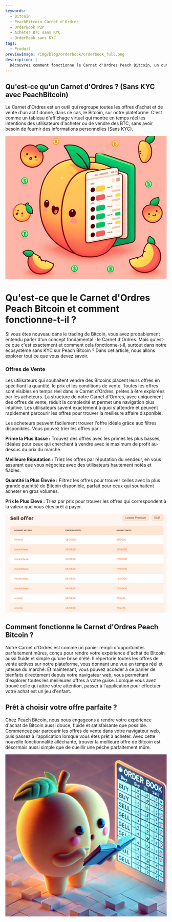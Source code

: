```yaml
---
keywords:
  - Bitcoin
  - PeachBitcoin Carnet d'Ordres
  - OrderBook P2P
  - Acheter BTC sans KYC
  - OrderBook sans KYC
tags:
  - Produit
previewImage: /img/blog/orderbook/orderbook_full.png
description: |
  Découvrez comment fonctionne le Carnet d'Ordres Peach Bitcoin, un outil innovant pour acheter des Bitcoins rapidement, en toute sécurité et de manière anonyme. Profitez de la configuration unique avec des offres exclusivement de vente pour trouver la meilleure affaire en fonction de votre méthode de paiement et de vos préférences.
---
```


## Qu'est-ce qu'un Carnet d'Ordres ? (Sans KYC avec PeachBitcoin)

Le Carnet d'Ordres est un outil qui regroupe toutes les offres d'achat et de vente d'un actif donné, dans ce cas, le Bitcoin, sur notre plateforme. C'est comme un tableau d'affichage virtuel qui montre en temps réel les intentions des utilisateurs d'acheter ou de vendre des BTC, sans avoir besoin de fournir des informations personnelles (Sans KYC).

![](/img/blog/orderbook/orderbook2.jpeg)

# Qu'est-ce que le Carnet d'Ordres Peach Bitcoin et comment fonctionne-t-il ?

Si vous êtes nouveau dans le trading de Bitcoin, vous avez probablement entendu parler d'un concept fondamental : le Carnet d'Ordres. Mais qu'est-ce que c'est exactement et comment cela fonctionne-t-il, surtout dans notre écosystème sans KYC sur Peach Bitcoin ? Dans cet article, nous allons explorer tout ce que vous devez savoir.

### Offres de Vente

Les utilisateurs qui souhaitent vendre des Bitcoins placent leurs offres en spécifiant la quantité, le prix et les conditions de vente. Toutes les offres sont visibles en temps réel dans le Carnet d'Ordres, prêtes à être explorées par les acheteurs. La structure de notre Carnet d'Ordres, avec uniquement des offres de vente, réduit la complexité et permet une navigation plus intuitive. Les utilisateurs savent exactement à quoi s'attendre et peuvent rapidement parcourir les offres pour trouver la meilleure affaire disponible.

Les acheteurs peuvent facilement trouver l'offre idéale grâce aux filtres disponibles. Vous pouvez trier les offres par :

**Prime la Plus Basse :** Trouvez des offres avec les primes les plus basses, idéales pour ceux qui cherchent à vendre avec le maximum de profit au-dessus du prix du marché.

**Meilleure Réputation :** Triez les offres par réputation du vendeur, en vous assurant que vous négociez avec des utilisateurs hautement notés et fiables.

**Quantité la Plus Élevée :** Filtrez les offres pour trouver celles avec la plus grande quantité de Bitcoin disponible, parfait pour ceux qui souhaitent acheter en gros volumes.

**Prix le Plus Élevé :** Triez par prix pour trouver les offres qui correspondent à la valeur que vous êtes prêt à payer.

![](/img/blog/orderbook/orderbook.png)

## Comment fonctionne le Carnet d'Ordres Peach Bitcoin ?

Notre Carnet d'Ordres est comme un panier rempli d'opportunités parfaitement mûres, conçu pour rendre votre expérience d'achat de Bitcoin aussi fluide et simple qu'une brise d'été. Il répertorie toutes les offres de vente actives sur notre plateforme, vous donnant une vue en temps réel et juteuse du marché. Et maintenant, vous pouvez accéder à ce panier de bienfaits directement depuis votre navigateur web, vous permettant d'explorer toutes les meilleures offres à votre guise. Lorsque vous avez trouvé celle qui attire votre attention, passer à l'application pour effectuer votre achat est un jeu d'enfant.

## Prêt à choisir votre offre parfaite ?
Chez Peach Bitcoin, nous nous engageons à rendre votre expérience d'achat de Bitcoin aussi douce, fluide et satisfaisante que possible. Commencez par parcourir les offres de vente dans votre navigateur web, puis passez à l'application lorsque vous êtes prêt à acheter. Avec cette nouvelle fonctionnalité alléchante, trouver la meilleure offre de Bitcoin est désormais aussi simple que de cueillir une pêche parfaitement mûre.

![](/img/blog/orderbook/kycfree.png)
